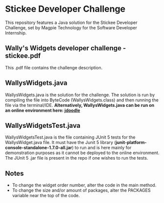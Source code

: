 # Stickee Developer Challenge
This repository features a Java solution for the Stickee Developer Challenge, set by Magpie Technology for the Software Developer Internship.

## Wally's Widgets developer challenge - stickee.pdf

This .pdf file contains the challenge description.

## WallysWidgets.java

WallysWidgets.java is the solution for the challenge. The solution is run by compiling the file into ByteCode (WallysWidgets.class) and then running the file via the terminal/IDE. **Alternatively, WallysWidgets.java can be run on an online environment here: [jdoodle](jdoodle.com/ia/5qC)**

## WallysWidgetsTest.java

WallysWidgetsTest.java is the file containing JUnit 5 tests for the WallysWidget.java file. It must have the Junit 5 library (**junit-platform-console-standalone-1.7.0-all.jar**) to run and is here mainly for demonstration purposes as it cannot be deployed to the online environment. The JUnit 5 .jar file is present in the repo if one wishes to run the tests.

## Notes
- To change the widget order number, alter the code in the main method.
- To change the size and/or amount of packages, alter the PACKAGES variable near the top of the code. 

